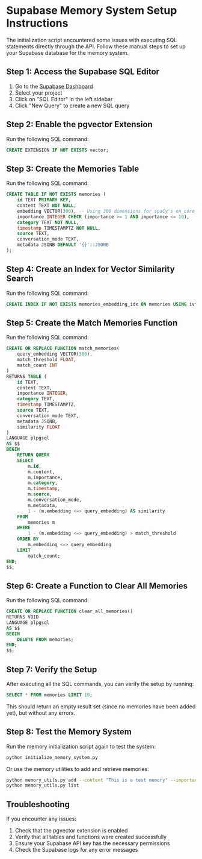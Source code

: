 # Supabase Memory System Setup Instructions

The initialization script encountered some issues with executing SQL statements directly through the API. Follow these manual steps to set up your Supabase database for the memory system.

## Step 1: Access the Supabase SQL Editor

1. Go to the [Supabase Dashboard](https://app.supabase.com/)
2. Select your project
3. Click on "SQL Editor" in the left sidebar
4. Click "New Query" to create a new SQL query

## Step 2: Enable the pgvector Extension

Run the following SQL command:

```sql
CREATE EXTENSION IF NOT EXISTS vector;
```

## Step 3: Create the Memories Table

Run the following SQL command:

```sql
CREATE TABLE IF NOT EXISTS memories (
    id TEXT PRIMARY KEY,
    content TEXT NOT NULL,
    embedding VECTOR(300), -- Using 300 dimensions for spaCy's en_core_web_md model
    importance INTEGER CHECK (importance >= 1 AND importance <= 10),
    category TEXT NOT NULL,
    timestamp TIMESTAMPTZ NOT NULL,
    source TEXT,
    conversation_mode TEXT,
    metadata JSONB DEFAULT '{}'::JSONB
);
```

## Step 4: Create an Index for Vector Similarity Search

Run the following SQL command:

```sql
CREATE INDEX IF NOT EXISTS memories_embedding_idx ON memories USING ivfflat (embedding vector_cosine_ops) WITH (lists = 100);
```

## Step 5: Create the Match Memories Function

Run the following SQL command:

```sql
CREATE OR REPLACE FUNCTION match_memories(
    query_embedding VECTOR(300),
    match_threshold FLOAT,
    match_count INT
)
RETURNS TABLE (
    id TEXT,
    content TEXT,
    importance INTEGER,
    category TEXT,
    timestamp TIMESTAMPTZ,
    source TEXT,
    conversation_mode TEXT,
    metadata JSONB,
    similarity FLOAT
)
LANGUAGE plpgsql
AS $$
BEGIN
    RETURN QUERY
    SELECT
        m.id,
        m.content,
        m.importance,
        m.category,
        m.timestamp,
        m.source,
        m.conversation_mode,
        m.metadata,
        1 - (m.embedding <=> query_embedding) AS similarity
    FROM
        memories m
    WHERE
        1 - (m.embedding <=> query_embedding) > match_threshold
    ORDER BY
        m.embedding <=> query_embedding
    LIMIT
        match_count;
END;
$$;
```

## Step 6: Create a Function to Clear All Memories

Run the following SQL command:

```sql
CREATE OR REPLACE FUNCTION clear_all_memories()
RETURNS VOID
LANGUAGE plpgsql
AS $$
BEGIN
    DELETE FROM memories;
END;
$$;
```

## Step 7: Verify the Setup

After executing all the SQL commands, you can verify the setup by running:

```sql
SELECT * FROM memories LIMIT 10;
```

This should return an empty result set (since no memories have been added yet), but without any errors.

## Step 8: Test the Memory System

Run the memory initialization script again to test the system:

```bash
python initialize_memory_system.py
```

Or use the memory utilities to add and retrieve memories:

```bash
python memory_utils.py add --content "This is a test memory" --importance 5 --category "test"
python memory_utils.py list
```

## Troubleshooting

If you encounter any issues:

1. Check that the pgvector extension is enabled
2. Verify that all tables and functions were created successfully
3. Ensure your Supabase API key has the necessary permissions
4. Check the Supabase logs for any error messages
